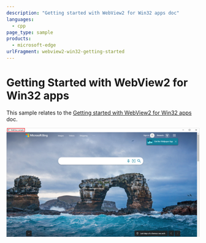 ```yaml
---
description: "Getting started with WebView2 for Win32 apps doc"
languages: 
  - cpp
page_type: sample
products: 
  - microsoft-edge
urlFragment: webview2-win32-getting-started
---
```

# Getting Started with WebView2 for Win32 apps

This sample relates to the [Getting started with WebView2 for Win32 apps](https://docs.microsoft.com/microsoft-edge/webview2/gettingstarted/win32) doc.

![sample snapshot](https://raw.githubusercontent.com/MicrosoftDocs/edge-developer/main/microsoft-edge/webview2/media/bing-window.png)